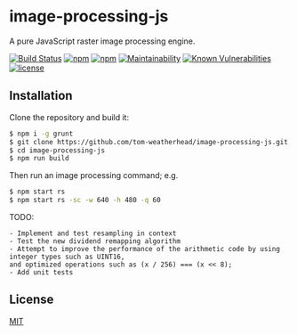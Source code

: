 # image-processing-js
A pure JavaScript raster image processing engine.

[![Build Status](https://secure.travis-ci.org/tom-weatherhead/image-processing-js.svg)](https://travis-ci.org/tom-weatherhead/image-processing-js)
[![npm](https://img.shields.io/npm/v/image-processing-js.svg)](https://www.npmjs.com/package/image-processing-js)
[![npm](https://img.shields.io/npm/dt/image-processing-js.svg)](https://www.npmjs.com/package/image-processing-js)
[![Maintainability](https://api.codeclimate.com/v1/badges/caaec44ebfcb74999b13/maintainability)](https://codeclimate.com/github/tom-weatherhead/image-processing-js/maintainability)
[![Known Vulnerabilities](https://snyk.io/test/github/tom-weatherhead/image-processing-js/badge.svg?targetFile=package.json&package-lock.json)](https://snyk.io/test/github/tom-weatherhead/image-processing-js?targetFile=package.json&package-lock.json)
[![license](https://img.shields.io/github/license/mashape/apistatus.svg)](https://github.com/tom-weatherhead/image-processing-js/blob/master/LICENSE)

## Installation

Clone the repository and build it:

```sh
$ npm i -g grunt
$ git clone https://github.com/tom-weatherhead/image-processing-js.git
$ cd image-processing-js
$ npm run build
```

Then run an image processing command; e.g.

```sh
$ npm start rs
$ npm start rs -sc -w 640 -h 480 -q 60
```

TODO:

```
- Implement and test resampling in context
- Test the new dividend remapping algorithm
- Attempt to improve the performance of the arithmetic code by using integer types such as UINT16,
and optimized operations such as (x / 256) === (x << 8);
- Add unit tests
```

## License
[MIT](https://choosealicense.com/licenses/mit/)
